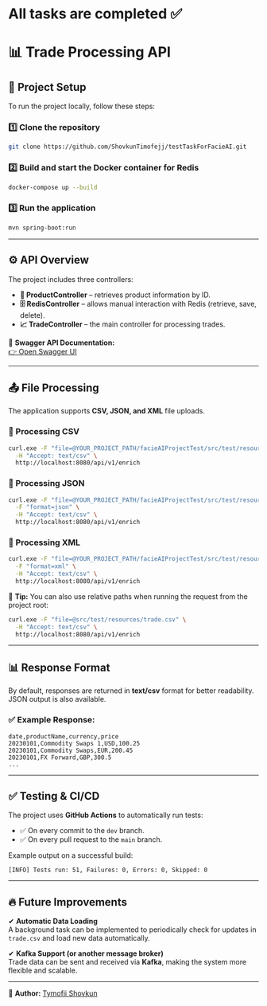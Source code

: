 # All tasks are completed ✅

# 📊 Trade Processing API

## 🚀 Project Setup  

To run the project locally, follow these steps:  

### 1️⃣ Clone the repository  
```sh
git clone https://github.com/ShovkunTimofejj/testTaskForFacieAI.git  
```

### 2️⃣ Build and start the Docker container for Redis  
```sh
docker-compose up --build
```

### 3️⃣ Run the application  
```sh
mvn spring-boot:run
```

---

## ⚙️ API Overview  

The project includes three controllers:  

- **🛒 ProductController** – retrieves product information by ID.  
- **🗄️ RedisController** – allows manual interaction with Redis (retrieve, save, delete).  
- **📈 TradeController** – the main controller for processing trades.  

📌 **Swagger API Documentation:**  
[👉 Open Swagger UI](http://localhost:8080/swagger-ui/index.html#/)

---

## 📤 File Processing  

The application supports **CSV, JSON, and XML** file uploads.  

### 📌 Processing CSV  
```sh
curl.exe -F "file=@YOUR_PROJECT_PATH/facieAIProjectTest/src/test/resources/trade.csv" \
  -H "Accept: text/csv" \
  http://localhost:8080/api/v1/enrich
```

### 📌 Processing JSON  
```sh
curl.exe -F "file=@YOUR_PROJECT_PATH/facieAIProjectTest/src/test/resources/trade.json" \
  -F "format=json" \
  -H "Accept: text/csv" \
  http://localhost:8080/api/v1/enrich
```

### 📌 Processing XML  
```sh
curl.exe -F "file=@YOUR_PROJECT_PATH/facieAIProjectTest/src/test/resources/trade.xml" \
  -F "format=xml" \
  -H "Accept: text/csv" \
  http://localhost:8080/api/v1/enrich
```

🔹 **Tip:** You can also use relative paths when running the request from the project root:  
```sh
curl.exe -F "file=@src/test/resources/trade.csv" \
  -H "Accept: text/csv" \
  http://localhost:8080/api/v1/enrich
```

---

## 📊 Response Format  

By default, responses are returned in **text/csv** format for better readability. JSON output is also available.  

### ✅ Example Response:  
```
date,productName,currency,price
20230101,Commodity Swaps 1,USD,100.25
20230101,Commodity Swaps,EUR,200.45
20230101,FX Forward,GBP,300.5
...
```

---

## ✅ Testing & CI/CD  

The project uses **GitHub Actions** to automatically run tests:  
- ✅ On every commit to the `dev` branch.  
- ✅ On every pull request to the `main` branch.  

Example output on a successful build:  
```
[INFO] Tests run: 51, Failures: 0, Errors: 0, Skipped: 0
```

---

## 🔥 Future Improvements  

✔ **Automatic Data Loading**  
A background task can be implemented to periodically check for updates in `trade.csv` and load new data automatically.  

✔ **Kafka Support (or another message broker)**  
Trade data can be sent and received via **Kafka**, making the system more flexible and scalable.  

---  

📌 **Author:** [Tymofii Shovkun](https://github.com/ShovkunTimofejj)  

